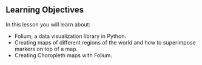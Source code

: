 ## Learning Objectives

In this lesson you will learn about:

* Folium, a data visualization library in Python.
* Creating maps of different regions of the world and how to superimpose markers on top of a map.
* Creating Choropleth maps with Folium.
